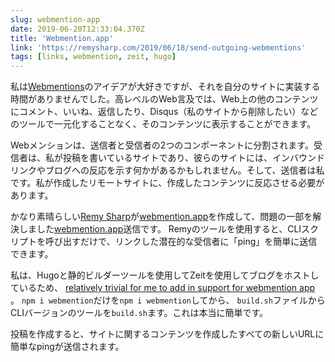 ```yaml
---
slug: webmention-app
date: 2019-06-20T12:33:04.370Z
title: 'Webmention.app'
link: 'https://remysharp.com/2019/06/18/send-outgoing-webmentions'
tags: [links, webmention, zeit, hugo]
---
```

私は[Webmentions](https://www.w3.org/TR/webmention/)のアイデアが大好きですが、それを自分のサイトに実装する時間がありませんでした。高レベルのWeb言及では、Web上の他のコンテンツにコメント、いいね、返信したり、Disqus（私のサイトから削除したい）などのツールで一元化することなく、そのコンテンツに表示することができます。

Webメンションは、送信者と受信者の2つのコンポーネントに分割されます。受信者は、私が投稿を書いているサイトであり、彼らのサイトには、インバウンドリンクやブログへの反応を示す何かがあるかもしれません。そして、送信者は私です。私が作成したリモートサイトに、作成したコンテンツに反応させる必要があります。

かなり素晴らしい[Remy Sharp](https://remysharp.com)が[webmention.app](https://webmention.app/)を作成して、問題の一部を解決しました[webmention.app](https://webmention.app/)送信です。 Remyのツールを使用すると、CLIスクリプトを呼び出すだけで、リンクした潜在的な受信者に「ping」を簡単に送信できます。

私は、Hugoと静的ビルダーツールを使用してZeitを使用してブログをホストしているため、 [relatively trivial for me to add in support for webmention app](https://github.com/PaulKinlan/paul.kinlan.me/commit/541cf5db0b48b1eb75bedfa326406f887e57e1a9) 。 `npm i webmention`だけを`npm i webmention`してから、 `build.sh`ファイルからCLIバージョンのツールを`build.sh`ます。これは本当に簡単です。

投稿を作成すると、サイトに関するコンテンツを作成したすべての新しいURLに簡単なpingが送信されます。

